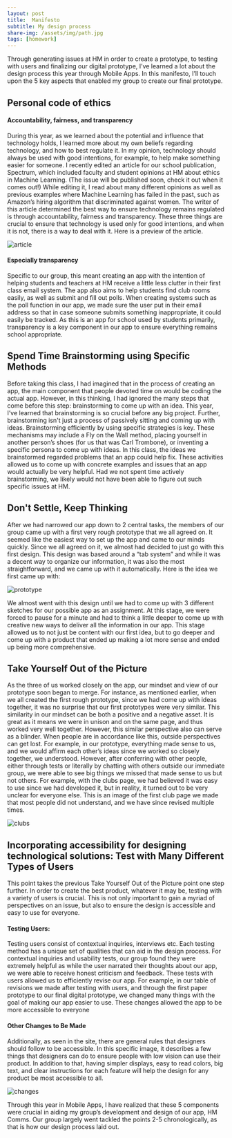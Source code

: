 ```yaml
---
layout: post
title:  Manifesto
subtitle: My design process
share-img: /assets/img/path.jpg
tags: [homework]
---
```

Through generating issues at HM in order to create a prototype, to testing with users and finalizing our digital prototype, I’ve learned a lot about the design process this year through Mobile Apps. In this manifesto, I’ll touch upon the 5 key aspects that enabled my group to create our final prototype.  
  
## Personal code of ethics

#### Accountability, fairness, and transparency 
During this year, as we learned about the potential and influence that technology holds, I learned more about my own beliefs regarding technology, and how to best regulate it. In my opinion, technology should always be used with good intentions, for example, to help make something easier for someone. I recently edited an article for our school publication, Spectrum, which included faculty and student opinions at HM about ethics in Machine Learning. (The issue will be published soon, check it out when it comes out!) While editing it, I read about many different opinions as well as previous examples where Machine Learning has failed in the past, such as Amazon’s hiring algorithm that discriminated against women. The writer of this article determined the best way to ensure technology remains regulated is through accountability, fairness and transparency. These three things are crucial to ensure that technology is used only for good intentions, and when it is not, there is a way to deal with it. Here is a preview of the article.

![article](https://github.com/julietteshang/julietteshang.github.io/blob/master/article.png?raw=true)

#### Especially transparency
 Specific to our group, this meant creating an app with the intention of helping students and teachers at HM receive a little less clutter in their first class email system. The app also aims to help students find club rooms easily, as well as submit and fill out polls. When creating systems such as the poll function in our app, we made sure the user put in their email address so that in case someone submits something inappropriate, it could easily be tracked. As this is an app for school used by students primarily, transparency is a key component in our app to ensure everything remains school appropriate.


## Spend Time Brainstorming using Specific Methods
Before taking this class, I had imagined that in the process of creating an app, the main component that people devoted time on would be coding the actual app. However, in this thinking, I had ignored the many steps that come before this step: brainstorming to come up with an idea. This year, I’ve learned that brainstorming is so crucial before any big project. Further, brainstorming isn't just a process of passively sitting and coming up with ideas. Brainstorming efficiently by using specific strategies is key. These mechanisms may include a Fly on the Wall method, placing yourself in another person’s shoes (for us that was Carl Trombone), or inventing a specific persona to come up with ideas. In this class, the ideas we brainstormed regarded problems that an app could help fix. These activities allowed us to come up with concrete examples and issues that an app would actually be very helpful. Had we not spent time actively brainstorming, we likely would not have been able to figure out such specific issues at HM.

## Don't Settle, Keep Thinking
After we had narrowed our app down to 2 central tasks, the members of our group came up with a first very rough prototype that we all agreed on. It seemed like the easiest way to set up the app and came to our minds quickly. Since we all agreed on it, we almost had decided to just go with this first design. This design was based around a “tab system” and while it was a decent way to organize our information, it was also the most straightforward, and we came up with it automatically. Here is the idea we first came up with:

![prototype](https://github.com/julietteshang/julietteshang.github.io/blob/master/prototype.png?raw=true)

We almost went with this design until we had to come up with 3 different sketches for our possible app as an assignment. At this stage, we were forced to pause for a minute and had to think a little deeper to come up with creative new ways to deliver all the information in our app. This stage allowed us to not just be content with our first idea, but to go deeper and come up with a product that ended up making a lot more sense and ended up being more comprehensive.

## Take Yourself Out of the Picture
As the three of us worked closely on the app, our mindset and view of our prototype soon began to merge. For instance, as mentioned earlier, when we all created the first rough prototype, since we had come up with ideas together, it was no surprise that our first prototypes were very similar. This similarity in our mindset can be both a positive and a negative asset. It is great as it means we were in unison and on the same page, and thus worked very well together. However, this similar perspective also can serve as a blinder. When people are in accordance like this, outside perspectives can get lost. For example, in our prototype, everything made sense to us, and we would affirm each other’s ideas since we worked so closely together, we understood. However, after conferring with other people, either through tests or literally by chatting with others outside our immediate group, we were able to see big things we missed that made sense to us but not others. For example, with the clubs page, we had believed it was easy to use since we had developed it, but in reality, it turned out to be very unclear for everyone else. This is an image of the first club page we made that most people did not understand, and we have since revised multiple times. 

![clubs](https://github.com/julietteshang/julietteshang.github.io/blob/master/clubs.png?raw=true)


## Incorporating accessibility for designing technological solutions: Test with Many Different Types of Users 

This point takes the previous Take Yourself Out of the Picture point one step further. In order to create the best product, whatever it may be, testing with a variety of users is crucial. This is not only important to gain a myriad of perspectives on an issue, but also to ensure the design is accessible and easy to use for everyone. 
#### Testing Users:
 Testing users consist of contextual inquiries, interviews etc. Each testing method has a unique set of qualities that can aid in the design process. For contextual inquiries and usability tests, our group found they were extremely helpful as while the user narrated their thoughts about our app, we were able to receive honest criticism and feedback. These tests with users allowed us to efficiently revise our app. For example, in our table of revisions we made after testing with users, and through the first paper prototype to our final digital prototype, we changed many things with the goal of making our app easier to use. These changes allowed the app to be more accessible to everyone

#### Other Changes to Be Made
Additionally, as seen in the site, there are general rules that designers should follow to be accessible. In this specific image, it describes a few things that designers can do to ensure people with low vision can use their product. In addition to that, having simpler displays, easy to read colors, big text, and clear instructions for each feature will help the design for any product be most accessible to all.

![changes](https://github.com/julietteshang/julietteshang.github.io/blob/master/changes.png?raw=true)

Through this year in Mobile Apps, I have realized that these 5 components were crucial in aiding my group’s development and design of our app, HM Comms. Our group largely went tackled the points 2-5 chronologically, as that is how our design process laid out. 



